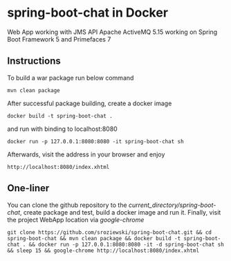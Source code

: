 # spring-boot-chat in Docker
Web App working with JMS API Apache ActiveMQ 5.15 working on Spring Boot Framework 5 and Primefaces 7

## Instructions

To build a war package run below command

```mvn clean package```

After successful package building, create a docker image

```docker build -t spring-boot-chat .```

and run with binding to localhost:8080

```docker run -p 127.0.0.1:8080:8080 -it spring-boot-chat sh```

Afterwards, visit the address in your browser and enjoy

```http://localhost:8080/index.xhtml```

## One-liner

You can clone the github repository to the *current_directory/spring-boot-chat*, create package and test, build a docker image and run it. Finally, visit the project WebApp location via *google-chrome*
     
```git clone https://github.com/sroziewski/spring-boot-chat.git && cd spring-boot-chat && mvn clean package && docker build -t spring-boot-chat . && docker run -p 127.0.0.1:8080:8080 -it -d spring-boot-chat sh && sleep 15 && google-chrome http://localhost:8080/index.xhtml```

